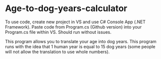 # Age-to-dog-years-calculator

To use code, create new project in VS and use C# Console App (.NET Framework). Paste code from Program.cs (Github version) into your Program.cs file within VS. Should run without issues.

This program allows you to translate your age into dog years. This program runs with the idea that 1 human year is equal to 15 dog years (some people will not allow the translation to use whole numbers).
